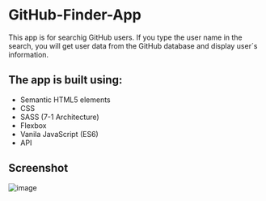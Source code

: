 # GitHub-Finder-App

This app is for searchig GitHub users. If you type the user name in the search, you will get user data from the GitHub database and display user´s information. 


## The app is built using:
- Semantic HTML5 elements
- CSS
- SASS (7-1 Architecture)
- Flexbox
- Vanila JavaScript (ES6)
- API

## Screenshot
![image](https://user-images.githubusercontent.com/113382298/218331083-685ab392-4166-4867-8c10-d7818180ddc6.png)


